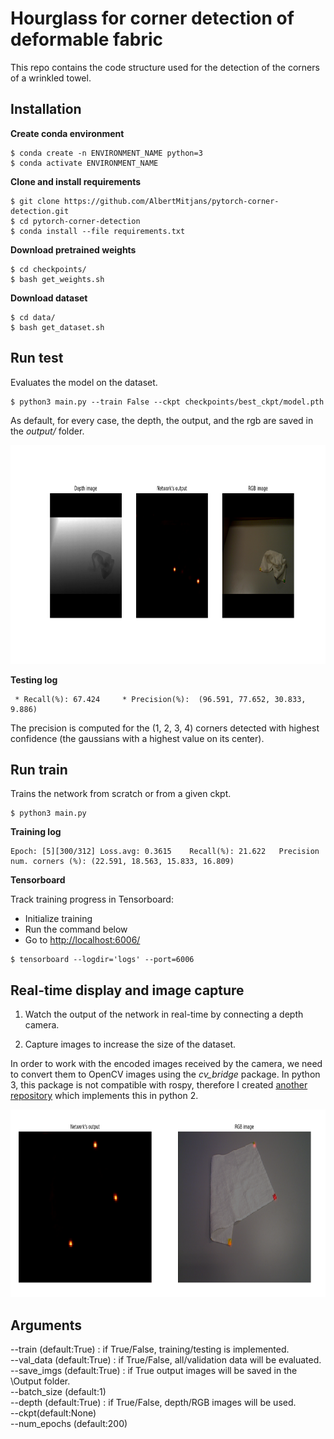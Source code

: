 # Hourglass for corner detection of deformable fabric

This repo contains the code structure used for the detection of the corners of a wrinkled towel. 

## Installation

**Create conda environment**
```
$ conda create -n ENVIRONMENT_NAME python=3
$ conda activate ENVIRONMENT_NAME
```

**Clone and install requirements**  
```
$ git clone https://github.com/AlbertMitjans/pytorch-corner-detection.git
$ cd pytorch-corner-detection
$ conda install --file requirements.txt
```
**Download pretrained weights**
```
$ cd checkpoints/
$ bash get_weights.sh
```
**Download dataset**
```
$ cd data/
$ bash get_dataset.sh
```  

## Run test

Evaluates the model on the dataset.

```
$ python3 main.py --train False --ckpt checkpoints/best_ckpt/model.pth
```
As default, for every case, the depth, the output, and the rgb are saved in the *output/* folder.

<p align="center">
  <img width="900" height="350" src="assets/output.png">
</p>

**Testing log**
```
 * Recall(%): 67.424	 * Precision(%):  (96.591, 77.652, 30.833, 9.886)
```

The precision is computed for the (1, 2, 3, 4) corners detected with highest confidence (the gaussians with a highest value on its center).

## Run train

Trains the network from scratch or from a given ckpt.

```
$ python3 main.py
```

**Training log**
```
Epoch: [5][300/312]	Loss.avg: 0.3615	Recall(%): 21.622	Precision num. corners (%): (22.591, 18.563, 15.833, 16.809)
```

**Tensorboard**

Track training progress in Tensorboard:
+ Initialize training
+ Run the command below
+ Go to [http://localhost:6006/](http://localhost:6006/)

```
$ tensorboard --logdir='logs' --port=6006
```


## Real-time display and image capture
1. Watch the output of the network in real-time by connecting a depth camera.

2. Capture images to increase the size of the dataset.

In order to work with the encoded images received by the camera, we need to convert them to OpenCV images using the *cv_bridge* package. In python 3, this package is not compatible with rospy, therefore I created [another repository](https://github.com/AlbertMitjans/real-time) which implements this in python 2.

<p align="center">
  <img width="800" height="300" src="assets/real-time.png">
</p>

## Arguments
--train (default:True) : if True/False, training/testing is implemented.  
--val_data (default:True) : if True/False, all/validation data will be evaluated.  
--save_imgs (default:True) : if True output images will be saved in the \Output folder.  
--batch_size (default:1)  
--depth (default:True) : if True/False, depth/RGB images will be used.  
--ckpt(default:None)  
--num_epochs (default:200)  


